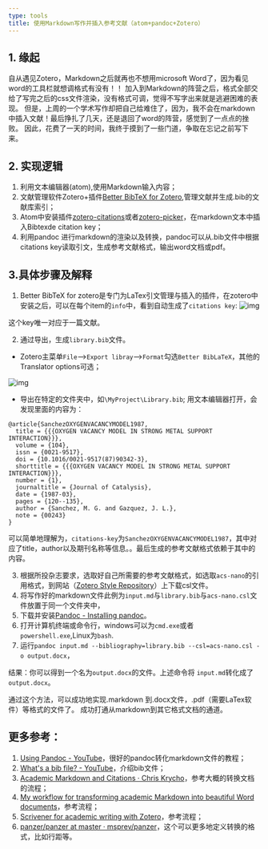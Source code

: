 ```yaml
---
type: tools
title: 使用Markdown写作并插入参考文献（atom+pandoc+Zotero）
---
```


## 1. 缘起
自从遇见Zotero，Markdown之后就再也不想用microsoft Word了，因为看见word的工具栏就想调格式有没有！！
加入到Markdown的阵营之后，格式全部交给了写完之后的css文件渲染，没有格式可调，觉得不写字出来就是逃避困难的表现。
但是，上周的一个学术写作却把自己给难住了，因为，我不会在markdown中插入文献！最后挣扎了几天，还是退回了word的阵营，感觉到了一点点的挫败。
因此，花费了一天的时间，我终于摸到了一些门道，争取在忘记之前写下来。

## 2. 实现逻辑
1. 利用文本编辑器(atom),使用Markdown输入内容；
2. 文献管理软件Zotero+插件[Better BibTeX for Zotero](https://retorque.re/zotero-better-bibtex/),管理文献并生成.bib的文献库索引；
3. Atom中安装插件[zotero-citations](https://atom.io/packages/zotero-citations)或者[zotero-picker](https://atom.io/packages/zotero-picker)，在markdown文本中插入Bibtexde citation key；
4. 利用pandoc 进行markdown的渲染以及转换，pandoc可以从.bib文件中根据citations key读取引文，生成参考文献格式，输出word文档或pdf。

## 3.具体步骤及解释
1. Better BibTeX for zotero是专门为LaTex引文管理与插入的插件，在zotero中安装之后，可以在每个item的`info`中，看到自动生成了`citations key`:
![img](https://farm5.staticflickr.com/4606/39569069925_76f6c32b69_o.png)

这个key唯一对应于一篇文献。

2. 通过导出，生成`library.bib`文件。
  - Zotero主菜单`File`-->`Export libray`-->`Format`勾选`Better BibLaTeX`，其他的Translator options可选；

![img](https://farm5.staticflickr.com/4759/40464977711_6ed5afc958_o.png)

 - 导出在特定的文件夹中，如`\MyProject\Library.bib`;
  用文本编辑器打开，会发现里面的内容为：

  ```
  @article{SanchezOXYGENVACANCYMODEL1987,
    title = {{{OXYGEN VACANCY MODEL IN STRONG METAL SUPPORT INTERACTION}}},
    volume = {104},
    issn = {0021-9517},
    doi = {10.1016/0021-9517(87)90342-3},
    shorttitle = {{{OXYGEN VACANCY MODEL IN STRONG METAL SUPPORT INTERACTION}}},
    number = {1},
    journaltitle = {Journal of Catalysis},
    date = {1987-03},
    pages = {120--135},
    author = {Sanchez, M. G. and Gazquez, J. L.},
    note = {00243}
  }
```

可以简单地理解为，`citations-key`为`SanchezOXYGENVACANCYMODEL1987`，其中对应了title，author以及期刊名称等信息。。最后生成的参考文献格式依赖于其中的内容。

3. 根据所投杂志要求，选取好自己所需要的参考文献格式，如选取`acs-nano`的引用格式，到网站（[Zotero Style Repository](https://www.zotero.org/styles)）上下载csl文件。
4. 将写作好的markdown文件此例为`input.md`与`library.bib`与`acs-nano.csl`文件放置于同一个文件夹中，
5. 下载并安装[Pandoc - Installing pandoc](http://pandoc.org/installing.html)。
6. 打开计算机终端或命令行，windows可以为`cmd.exe`或者`powershell.exe`,Linux为`bash`.
7. 运行`pandoc input.md --bibliography=library.bib --csl=acs-nano.csl -o output.docx`，

结果：你可以得到一个名为`output.docx`的文件。上述命令将 `input.md`转化成了`output.docx`。

通过这个方法，可以成功地实现.markdown 到.docx文件，.pdf（需要LaTex软件）等格式的文件了。
成功打通从markdown到其它格式文档的通道。


## 更多参考：
1. [Using Pandoc - YouTube](https://www.youtube.com/watch?v=N31E_NZYQQY&t=450s)，很好的pandoc转化markdown文件的教程；
2. [What's a bib file? - YouTube](https://www.youtube.com/watch?v=JF9bvYmcdmY)，介绍bib文件；
3. [Academic Markdown and Citations · Chris Krycho](http://www.chriskrycho.com/2015/academic-markdown-and-citations.html#fn1)，参考大概的转换文档的流程；
4. [My workflow for transforming academic Markdown into beautiful Word documents](http://raphaelkabo.com/blog/posts/markdown-to-word)，参考流程；
5. [Scrivener for academic writing with Zotero](https://davepwsmith.github.io/academic-scrivener-howto/)，参考流程；
6. [panzer/panzer at master · msprev/panzer](https://github.com/msprev/panzer/tree/master/panzer)，这个可以更多地定义转换的格式，比如行距等。
